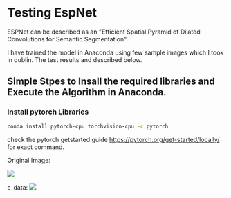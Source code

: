 # Testing EspNet

ESPNet can be described as an "Efficient Spatial Pyramid of Dilated Convolutions for Semantic Segmentation". 

I have trained the model in Anaconda using few sample images which I took in dublin. The test results and described below.

## Simple Stpes to Insall the required libraries and  Execute the Algorithm in Anaconda.

### Install pytorch Libraries

```bash
conda install pytorch-cpu torchvision-cpu -c pytorch
```
check the pytorch getstarted guide https://pytorch.org/get-started/locally/ for exact command.

Original Image:

<img src="images/IMG_0399.JPG">

c_data:
<img src="images/c_data_IMG_0400">


